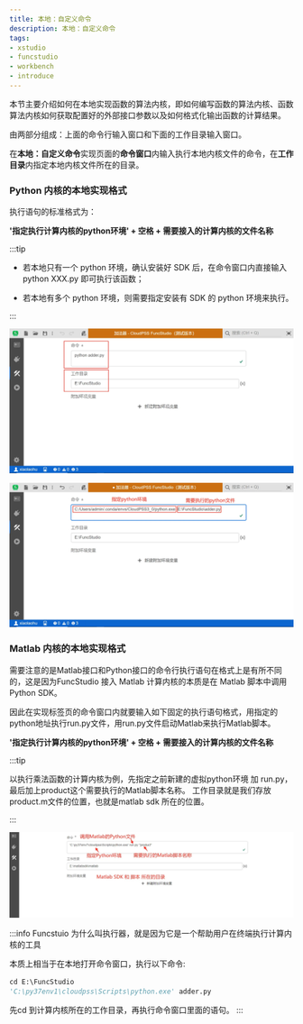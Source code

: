 ```yaml
---
title: 本地：自定义命令
description: 本地：自定义命令
tags:
- xstudio
- funcstudio
- workbench
- introduce
---
```



本节主要介绍如何在本地实现函数的算法内核，即如何编写函数的算法内核、函数算法内核如何获取配置好的外部接口参数以及如何格式化输出函数的计算结果。


由两部分组成：上面的命令行输入窗口和下面的工作目录输入窗口。

在**本地：自定义命令**实现页面的**命令窗口**内输入执行本地内核文件的命令，在**工作目录**内指定本地内核文件所在的目录。

### Python 内核的本地实现格式

执行语句的标准格式为：

**'指定执行计算内核的python环境' + 空格 + 需要接入的计算内核的文件名称**

:::tip

- 若本地只有一个 python 环境，确认安装好 SDK 后，在命令窗口内直接输入 python XXX.py 即可执行该函数；

- 若本地有多个 python 环境，则需要指定安装有 SDK 的 python 环境来执行。

:::


![默认环境](./默认环境.png "默认环境")

![指定环境](./指定环境.png "指定环境")

### Matlab 内核的本地实现格式

需要注意的是Matlab接口和Python接口的命令行执行语句在格式上是有所不同的，这是因为FuncStudio 接入 Matlab 计算内核的本质是在 Matlab 脚本中调用Python SDK。

因此在实现标签页的命令窗口内就要输入如下固定的执行语句格式，用指定的python地址执行run.py文件，用run.py文件启动Matlab来执行Matlab脚本。

**'指定执行计算内核的python环境' + 空格 + 需要接入的计算内核的文件名称**

:::tip

以执行乘法函数的计算内核为例，先指定之前新建的虚拟python环境 加 run.py，最后加上product这个需要执行的Matlab脚本名称。
工作目录就是我们存放product.m文件的位置，也就是matlab sdk 所在的位置。

:::

![指定matlab环境](./指定matlab环境.png "指定matlab环境")

:::info
Funcstuio 为什么叫执行器，就是因为它是一个帮助用户在终端执行计算内核的工具

本质上相当于在本地打开命令窗口，执行以下命令:

```py
cd E:\FuncStudio
'C:\py37env1\cloudpss\Scripts\python.exe' adder.py
```

先cd 到计算内核所在的工作目录，再执行命令窗口里面的语句。
:::

